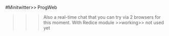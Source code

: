 #Minitwitter>> ProgWeb 
>>> Also a real-time chat that you can try via 2 browsers for this moment.
>>> With Redice module >>working>> not used yet
